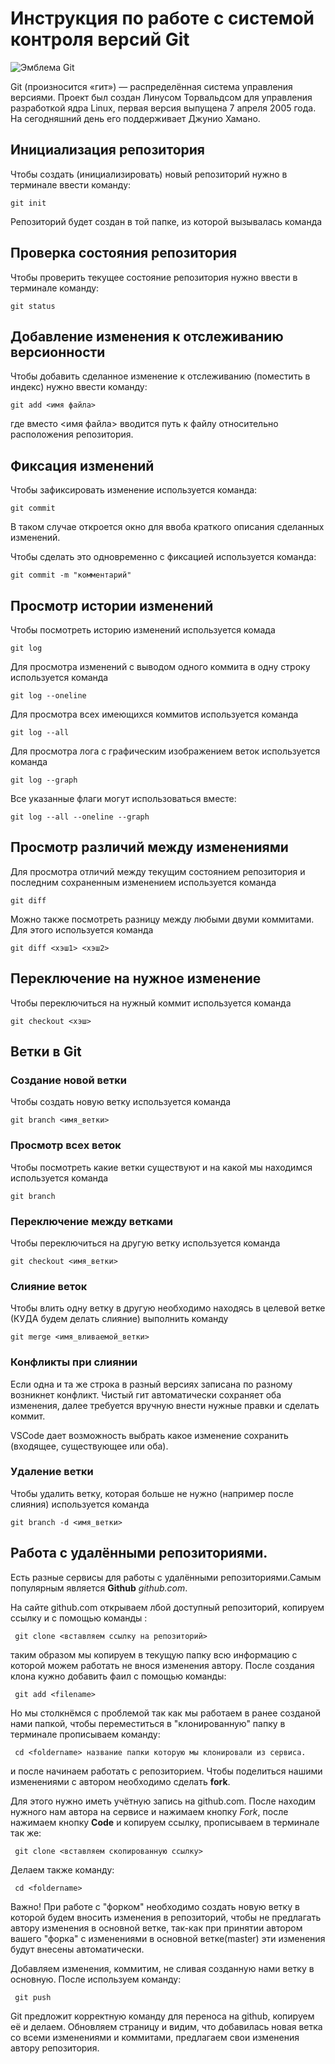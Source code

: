 # **Инструкция по работе с системой контроля версий Git**

![Эмблема Git](git.jpg)

Git (произносится «гит») — распределённая система управления версиями. Проект был создан Линусом Торвальдсом для управления разработкой ядра Linux, первая версия выпущена 7 апреля 2005 года. На сегодняшний день его поддерживает Джунио Хамано.

## Инициализация репозитория

Чтобы создать (инициализировать) новый репозиторий нужно в терминале ввести команду:

    git init

Репозиторий будет создан в той папке, из которой вызывалась команда

## Проверка состояния репозитория

Чтобы проверить текущее состояние репозитория нужно ввести в терминале команду:

    git status

## Добавление изменения к отслеживанию версионности

Чтобы добавить сделанное изменение к отслеживанию (поместить в индекс) нужно ввести команду:

    git add <имя файла>

где вместо <имя файла> вводится путь к файлу относительно расположения репозитория.

## Фиксация изменений

Чтобы зафиксировать изменение используется команда:

    git commit

В таком случае откроется окно для ввоба краткого описания сделанных изменений.

Чтобы сделать это одновременно с фиксацией используется команда:

    git commit -m "комментарий"

## Просмотр истории изменений

Чтобы посмотреть историю изменений используется комада

    git log

Для просмотра изменений с выводом одного коммита в одну строку используется команда

    git log --oneline

Для просмотра всех имеющихся коммитов используется команда

    git log --all

Для просмотра лога с графическим изображением веток используется команда

    git log --graph

Все указанные флаги могут использоваться вместе:

    git log --all --oneline --graph

## Просмотр различий между изменениями

Для просмотра отличий между текущим состоянием репозитория и последним сохраненным изменением используется команда

    git diff

Можно также посмотреть разницу между любыми двуми коммитами. Для этого используется команда

    git diff <хэш1> <хэш2>

## Переключение на нужное изменение

Чтобы переключиться на нужный коммит используется команда

    git checkout <хэш>

## Ветки в Git

### Создание новой ветки

Чтобы создать новую ветку используется команда

    git branch <имя_ветки>

### Просмотр всех веток

Чтобы посмотреть какие ветки существуют и на какой мы находимся используется команда

    git branch

### Переключение между ветками

Чтобы переключиться на другую ветку используется команда

    git checkout <имя_ветки>

### Слияние веток

Чтобы влить одну ветку в другую необходимо находясь в целевой ветке (КУДА будем делать слияние) выполнить команду

    git merge <имя_вливаемой_ветки>

### Конфликты при слиянии

Если одна и та же строка в разный версиях записана по разному возникнет конфликт.
Чистый гит автоматически сохраняет оба изменения, далее требуется вручную внести нужные правки и сделать коммит.

VSСode дает возможность выбрать какое изменение сохранить (входящее, существующее или оба).

### Удаление ветки

Чтобы удалить ветку, которая больше не нужно (например после слияния) используется команда

    git branch -d <имя_ветки>

## Работа с удалёнными репозиториями.

Есть разные сервисы для работы с удалёнными репозиториями.Самым популярным является **Github** *github.com*.

На сайте github.com открываем лбой доступный репозиторий, копируем ссылку и с помощью команды :

     git clone <вставляем ссылку на репозиторий>

таким образом мы копируем в текущую папку всю информацию с которой можем работать не внося изменения автору.
После создания клона кужно добавить фаил с помощью команды:

     git add <filename>
Но мы столкнёмся с проблемой так как мы работаем в ранее созданой нами папкой, чтобы переместиться в "клонированную" папку в терминале прописываем команду:

     cd <foldername> название папки которую мы клонировали из сервиса.
и после начинаем работать с репозиторием.
Чтобы поделиться нашими изменениями с автором необходимо сделать **fork**.

Для этого нужно иметь учётную запись на github.com.
После находим нужного нам автора на сервисе и нажимаем кнопку *Fork*, после нажимаем кнопку **Code** и копируем ссылку, прописываем в терминале так же:

     git clone <вставляем скопированную ссылку>
Делаем также команду:

     cd <foldername>
Важно! При работе с "форком" необходимо создать новую ветку в которой будем вносить изменения в репозиторий, чтобы не предлагать автору изменения в основной ветке, так-как при принятии автором вашего "форка" с изменениями в основной ветке(master) эти изменения будут внесены автоматически.

Добавляем изменения, коммитим, не сливая созданную нами ветку в основную.
После используем команду:

     git push
Git предложит корректную команду для переноса на github, копируем её и делаем.
Обновляем страницу и видим, что добавилась новая ветка со всеми изменениями и коммитами, предлагаем свои изменения автору репозитория.
